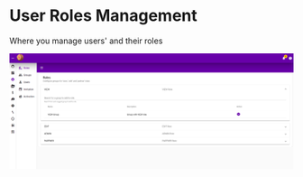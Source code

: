 # User Roles Management

Where you manage users' and their roles

![](../.gitbook/assets/user-mgt-roles.png)

